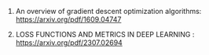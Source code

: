1. An overview of gradient descent optimization algorithms: https://arxiv.org/pdf/1609.04747

2. LOSS FUNCTIONS AND METRICS IN DEEP LEARNING : https://arxiv.org/pdf/2307.02694
